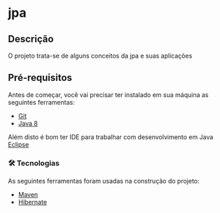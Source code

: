 # jpa

## Descrição
O projeto trata-se de alguns conceitos da jpa e suas aplicações


## Pré-requisitos

Antes de começar, você vai precisar ter instalado em sua máquina as seguintes ferramentas:
  - [Git](https://git-scm.com) 
  - [Java 8](https://www.java.com/pt-BR/download/ie_manual.jsp?locale=pt_BR)
  
  
Além disto é bom ter IDE para trabalhar com desenvolvimento em Java [Eclipse](https://www.eclipse.org/downloads/)

### 🛠 Tecnologias

As seguintes ferramentas foram usadas na construção do projeto:

- [Maven](https://maven.apache.org/download.cgi)
- [Hibernate](https://hibernate.org/)


